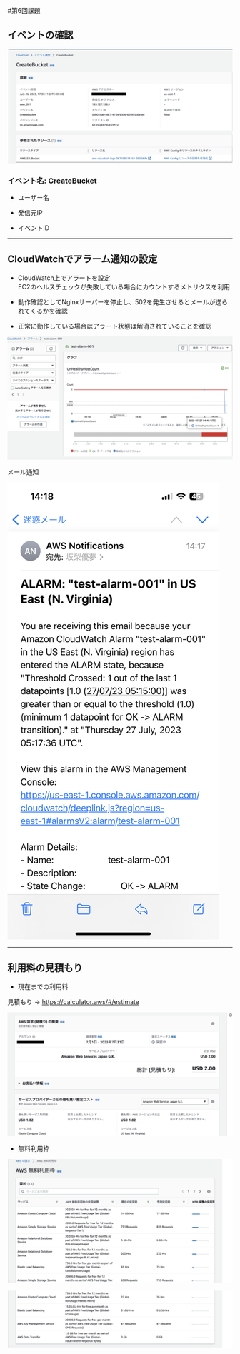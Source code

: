 #第6回課題

## イベントの確認
  
![events](image06/events.png)    

### イベント名: CreateBucket

- ユーザー名  
  
- 発信元IP  
  
- イベントID  
  
***  
  
## CloudWatchでアラーム通知の設定

 - CloudWatch上でアラートを設定  
    EC2のヘルスチェックが失敗している場合にカウントするメトリクスを利用  
  
 - 動作確認としてNginxサーバーを停止し、502を発生させるとメールが送られてくるかを確認  
   
 - 正常に動作している場合はアラート状態は解消されていることを確認
  
![set-alart](image06/set-alart.png)  
  
メール通知  
  
![notification](image06/notification.jpeg)  
***
  
## 利用料の見積もり  
  
- 現在までの利用料  
  
見積もり
→ https://calculator.aws/#/estimate  
  

![costs](image06/billing.png)  
  
- 無料利用枠  
  
![free1](image06/free1.png)  
  
![free2](image06/free2.png)  
